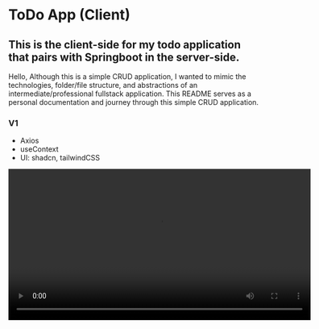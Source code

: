 # ToDo App (Client)
## This is the client-side for my todo application that pairs with Springboot in the server-side.

Hello, 
Although this is a simple CRUD application, I wanted to mimic the technologies, folder/file structure, and abstractions of an intermediate/professional fullstack application. This README serves as a personal documentation and journey through this simple CRUD application.

### V1 
* Axios
* useContext
* UI: shadcn, tailwindCSS

<video width="600" controls>
  <source src="./screenRecord1.webm" type="video/webm">
  Your browser does not support the video tag.
</video>

